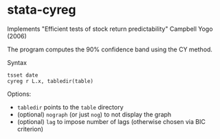 # stata-cyreg
Implements "Efficient tests of stock return predictability" Campbell Yogo (2006)

The program computes the 90% confidence band using the CY method.

Syntax
```
tsset date
cyreg r L.x, tabledir(table)
```

Options:
- `tabledir` points to the `table` directory
- (optional) `nograph` (or just `nog`) to not display the graph
- (optional) `lag` to impose number of lags (otherwise chosen via BIC criterion)
